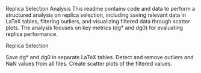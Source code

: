 Replica Selection Analysis
This readme contains code and data to perform a structured analysis on replica selection, including saving relevant data in LaTeX tables, filtering outliers, and visualizing filtered data through scatter plots. The analysis focuses on key metrics (dg* and dg0) for evaluating replica performance.


Replica Selection

Save dg* and dg0 in separate LaTeX tables. 
Detect and remove outliers and NaN values from all files.
Create scatter plots of the filtered values.


